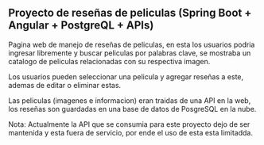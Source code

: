 ## Proyecto de reseñas de peliculas (Spring Boot + Angular + PostgreQL + APIs)

Pagina web de manejo de reseñas de peliculas, en esta los usuarios
podria ingresar libremente y buscar peliculas por palabras clave, 
se mostraba un catalogo de peliculas relacionadas con su respectiva imagen.

Los usuarios pueden seleccionar una pelicula y agregar reseñas a este, ademas
de editar o eliminar estas.

Las peliculas (imagenes e informacion) eran traidas de una API en la web, los reseñas
son guardadas en una base de datos de PosgreSQL en la nube. 

Nota: Actualmente la API que se consumia para este proyecto dejo de ser mantenida
y esta fuera de servicio, por ende el uso de esta esta limitadda.

